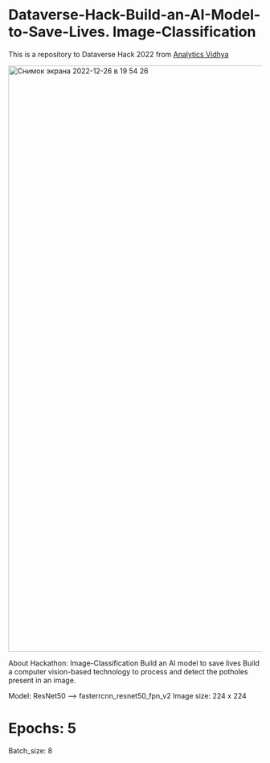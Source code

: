 # Dataverse-Hack-Build-an-AI-Model-to-Save-Lives. Image-Classification


This is a repository to Dataverse Hack 2022 from [Analytics Vidhya](https://datahack.analyticsvidhya.com/contest/dataverse-hack/True/#About)

<img width="1164" alt="Снимок экрана 2022-12-26 в 19 54 26" src="https://user-images.githubusercontent.com/8630013/209561057-6dbc32a5-ef61-40bc-99cd-d3f1be32f30e.png">

About Hackathon: Image-Classification
Build an AI model to save lives
Build a computer vision-based technology to process and detect the potholes present in an image.

Model: ResNet50 -->  fasterrcnn_resnet50_fpn_v2
Image size: 224 x 224
# Epochs: 5
Batch_size: 8
